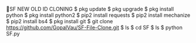 🔰SF NEW OLD ID CLONING 
$ pkg update
$ pkg upgrade
$ pkg install python
$ pkg install python2
$ pip2 install requests
$ pip2 install mechanize
$ pip2 install bs4
$ pkg install git
$ git clone https://github.com/GopalVau/SF-File-Clone.git
$ ls
$ cd SF
$ ls
$ python SF.py
